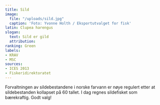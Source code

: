 ```yaml
---
title: Sild
image:
  file: "/uploads/sild.jpg"
  caption: 'Foto: Yvonne Holth / Eksportutvalget for fisk'
latin: Clupea harengus
slogan:
  text: Sild er gild
  attribution: 
ranking: Green
labels:
- KRAV
- MSC
sources:
- ICES 2013
- Fiskeridirektoratet
---
```


Forvaltningen av sildebestandene i norske farvann er nøye regulert etter at sildebestanden kollapset på 60 tallet. I dag regnes sildefisket som bærekraftig. Godt valg!